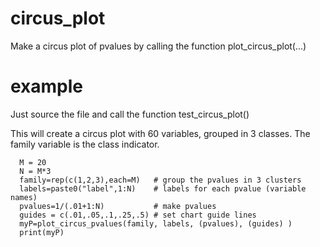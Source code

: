 # circus_plot
Make a circus plot of pvalues by calling the function plot_circus_plot(...)

# example
Just source the file and call the function test_circus_plot()

This will create a circus plot with 60 variables, grouped in 3 classes. The family variable is the class indicator.
```
  M = 20 
  N = M*3
  family=rep(c(1,2,3),each=M)   # group the pvalues in 3 clusters
  labels=paste0("label",1:N)    # labels for each pvalue (variable names)
  pvalues=1/(.01+1:N)           # make pvalues
  guides = c(.01,.05,.1,.25,.5) # set chart guide lines
  myP=plot_circus_pvalues(family, labels, (pvalues), (guides) ) 
  print(myP)
```  

